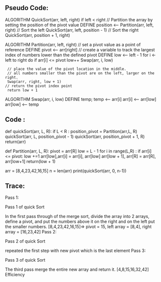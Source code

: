 ## Pseudo Code:

ALGORITHM QuickSort(arr, left, right)
if left < right
// Partition the array by setting the position of the pivot value
DEFINE position <-- Partition(arr, left, right)
// Sort the left
QuickSort(arr, left, position - 1)
// Sort the right
QuickSort(arr, position + 1, right)

ALGORITHM Partition(arr, left, right)
// set a pivot value as a point of reference
DEFINE pivot <-- arr[right]
// create a variable to track the largest index of numbers lower than the defined pivot
DEFINE low <-- left - 1
for i <- left to right do
if arr[i] <= pivot
low++
Swap(arr, i, low)

     // place the value of the pivot location in the middle.
     // all numbers smaller than the pivot are on the left, larger on the right.
     Swap(arr, right, low + 1)
    // return the pivot index point
     return low + 1

ALGORITHM Swap(arr, i, low)
DEFINE temp;
temp <-- arr[i]
arr[i] <-- arr[low]
arr[low] <-- temp

## Code :

def quickSort(arr, L, R):
if L < R :
position_pivot = Partition(arr,L, R)
quickSort(arr, L, position_pivot - 1)
quickSort(arr, position_pivot + 1, R)
return(arr)

def Partition(arr, L, R):
pivot = arr[R]
low = L - 1
for i in range(L,R) :
if arr[i] <= pivot:
low +=1
arr[low],arr[i] = arr[i], arr[low]
arr[low + 1], arr[R] = arr[R], arr[low+1]
return(low + 1)

arr = [8,4,23,42,16,15]
n = len(arr)
print(quickSort(arr, 0, n-1))

## Trace:

Pass 1:

Pass 1 of quick Sort

In the first pass through of the merge sort, divide the array into 2 arrays, define a pivot, and put the numbers above it on the right and on the left put the smaller numbers. [8,4,23,42,16,15]=> pivot = 15, left array = [8,4], right array = [16,23,42]
Pass 2:

Pass 2 of quick Sort

repeated the first step with new pivot which is the last element
Pass 3:

Pass 3 of quick Sort

The third pass merge the entire new array and return it. [4,8,15,16,32,42] Efficiency
